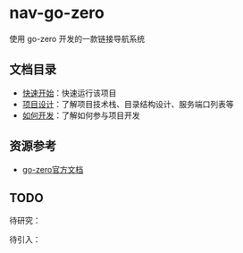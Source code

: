 # nav-go-zero

使用 go-zero 开发的一款链接导航系统


## 文档目录

- [快速开始](./docs/quick-start/快速开始.md)：快速运行该项目
- [项目设计](./docs/design/项目设计.md)：了解项目技术栈、目录结构设计、服务端口列表等
- [如何开发](./docs/快速开始.md)：了解如何参与项目开发


## 资源参考

- [go-zero官方文档](https://go-zero.dev/cn/)


## TODO

待研究：

待引入：
